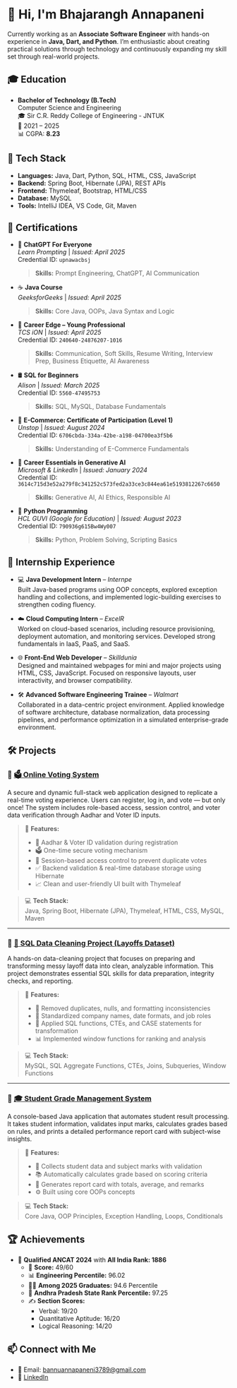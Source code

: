 # 👋 Hi, I'm Bhajarangh Annapaneni

Currently working as an **Associate Software Engineer** with hands-on experience in **Java, Dart, and Python**. I’m enthusiastic about creating practical solutions through technology and continuously expanding my skill set through real-world projects.


## 🎓 Education

- **Bachelor of Technology (B.Tech)**  
Computer Science and Engineering  
🎓 Sir C.R. Reddy College of Engineering  - JNTUK  
📅 2021 – 2025  
📊 CGPA: **8.23**

## 🔧 Tech Stack

- **Languages:** Java, Dart, Python, SQL, HTML, CSS, JavaScript  
- **Backend:** Spring Boot, Hibernate (JPA), REST APIs  
- **Frontend:** Thymeleaf, Bootstrap, HTML/CSS  
- **Database:** MySQL  
- **Tools:** IntelliJ IDEA, VS Code, Git, Maven  

## 📜 Certifications

- 🧠 **ChatGPT For Everyone**  
  *Learn Prompting* | *Issued: April 2025*  
  Credential ID: `upnawacbsj`  
  > **Skills:** Prompt Engineering, ChatGPT, AI Communication

- ☕ **Java Course**  
  *GeeksforGeeks* | *Issued: April 2025*  
  > **Skills:** Core Java, OOPs, Java Syntax and Logic

- 🧳 **Career Edge – Young Professional**  
  *TCS iON* | *Issued: April 2025*  
  Credential ID: `240640-24876207-1016`  
  > **Skills:** Communication, Soft Skills, Resume Writing, Interview Prep, Business Etiquette, AI Awareness

- 🛢️ **SQL for Beginners**  
  *Alison* | *Issued: March 2025*  
  Credential ID: `5560-47495753`  
  > **Skills:** SQL, MySQL, Database Fundamentals

- 🛒 **E-Commerce: Certificate of Participation (Level 1)**  
  *Unstop* | *Issued: August 2024*  
  Credential ID: `6706cbda-334a-42be-a198-04700ea3f5b6`  
  > **Skills:** Understanding of E-Commerce Fundamentals

- 🤖 **Career Essentials in Generative AI**  
  *Microsoft & LinkedIn* | *Issued: January 2024*  
  Credential ID: `3614c715d3e52a279f8c341252c573fed2a33ce3c844ea61e5193812267c6650`  
  > **Skills:** Generative AI, AI Ethics, Responsible AI

- 🐍 **Python Programming**  
  *HCL GUVI (Google for Education)* | *Issued: August 2023*  
  Credential ID: `790936g615Bw4Wy007`  
  > **Skills:** Python, Problem Solving, Scripting Basics



## 💼 Internship Experience

- 💻 **Java Development Intern** – *Internpe*  
  Built Java-based programs using OOP concepts, explored exception handling and collections, and implemented logic-building exercises to strengthen coding fluency.

- ☁️ **Cloud Computing Intern** – *ExcelR*  
  Worked on cloud-based scenarios, including resource provisioning, deployment automation, and monitoring services. Developed strong fundamentals in IaaS, PaaS, and SaaS.

- 🌐 **Front-End Web Developer** – *Skilldunia*  
  Designed and maintained webpages for mini and major projects using HTML, CSS, JavaScript. Focused on responsive layouts, user interactivity, and browser compatibility.

- 🛠️ **Advanced Software Engineering Trainee** – *Walmart*  
  Collaborated in a data-centric project environment. Applied knowledge of software architecture, database normalization, data processing pipelines, and performance optimization in a simulated enterprise-grade environment.



## 🛠️ Projects

### 🔹 [🗳️ Online Voting System](https://github.com/Bhajarangh/Online-Voting-System)  
A secure and dynamic full-stack web application designed to replicate a real-time voting experience. Users can register, log in, and vote — but only once! The system includes role-based access, session control, and voter data verification through Aadhar and Voter ID inputs.

> 📌 **Features:**  
> - 🔐 Aadhar & Voter ID validation during registration  
> - 🗳️ One-time secure voting mechanism  
> - 🧾 Session-based access control to prevent duplicate votes  
> - ✅ Backend validation & real-time database storage using Hibernate  
> - 📈 Clean and user-friendly UI built with Thymeleaf

> 💻 **Tech Stack:**  
> Java, Spring Boot, Hibernate (JPA), Thymeleaf, HTML, CSS, MySQL, Maven

---

### 🔹 [🧹 SQL Data Cleaning Project (Layoffs Dataset)](https://github.com/Bhajarangh/SQL-Data-Cleaning)  
A hands-on data-cleaning project that focuses on preparing and transforming messy layoff data into clean, analyzable information. This project demonstrates essential SQL skills for data preparation, integrity checks, and reporting.

> 📌 **Features:**  
> - 🧽 Removed duplicates, nulls, and formatting inconsistencies  
> - 🧮 Standardized company names, date formats, and job roles  
> - 🧱 Applied SQL functions, CTEs, and CASE statements for transformation  
> - 📊 Implemented window functions for ranking and analysis

> 💻 **Tech Stack:**  
> MySQL, SQL Aggregate Functions, CTEs, Joins, Subqueries, Window Functions

---

### 🔹 [🎓 Student Grade Management System](https://github.com/Bhajarangh/Student-Grade-Management)  
A console-based Java application that automates student result processing. It takes student information, validates input marks, calculates grades based on rules, and prints a detailed performance report card with subject-wise insights.

> 📌 **Features:**  
> - 🧾 Collects student data and subject marks with validation  
> - 📚 Automatically calculates grade based on scoring criteria  
> - 📄 Generates report card with totals, average, and remarks  
> - ⚙️ Built using core OOPs concepts

> 💻 **Tech Stack:**  
> Core Java, OOP Principles, Exception Handling, Loops, Conditionals


## 🏆 Achievements

- 🥇 **Qualified ANCAT 2024** with **All India Rank: 1886**  
  - 🧮 **Score:** 49/60  
  - 📊 **Engineering Percentile:** 96.02  
  - 🧑‍🎓 **Among 2025 Graduates:** 94.6 Percentile  
  - 🏅 **Andhra Pradesh State Rank Percentile:** 97.25  
  - ✍️ **Section Scores:**  
    - Verbal: 19/20  
    - Quantitative Aptitude: 16/20  
    - Logical Reasoning: 14/20


## 📫 Connect with Me

- 📧 Email: bannuannapaneni3789@gmail.com  
- 💼 [LinkedIn](https://www.linkedin.com/in/bhajarangh-annapaneni/)
